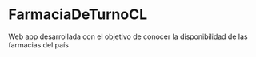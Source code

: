 # FarmaciaDeTurnoCL

Web app desarrollada con el objetivo de conocer la disponibilidad de las farmacias del país